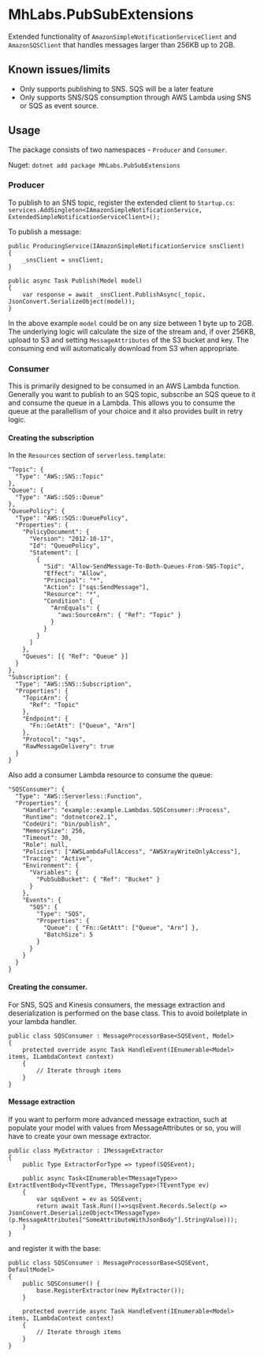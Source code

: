 # MhLabs.PubSubExtensions

Extended functionality of `AmazonSimpleNotificationServiceClient` and `AmazonSQSClient` that handles messages larger than 256KB up to 2GB.

## Known issues/limits
* Only supports publishing to SNS. SQS will be a later feature
* Only supports SNS/SQS consumption through AWS Lambda using SNS or SQS as event source.

## Usage
The package consists of two namespaces - `Producer` and `Consumer`.

Nuget: `dotnet add package MhLabs.PubSubExtensions`

### Producer
To publish to an SNS topic, register the extended client to `Startup.cs`:
`services.AddSingleton<IAmazonSimpleNotificationService, ExtendedSimpleNotificationServiceClient>();`

To publish a message:
```
public ProducingService(IAmazonSimpleNotificationService snsClient)
{
    _snsClient = snsClient;
}

public async Task Publish(Model model)
{            
    var response = await _snsClient.PublishAsync(_topic, JsonConvert.SerializeObject(model));
}
```

In the above example `model` could be on any size between 1 byte up to 2GB. The underlying logic will calculate the size of the stream and, if over 256KB, upload to S3 and setting `MessageAttributes` of the S3 bucket and key. The consuming end will automatically download from S3 when appropriate.

### Consumer
This is primarily designed to be consumed in an AWS Lambda function. Generally you want to publish to an SQS topic, subscribe an SQS queue to it and consume the queue in a Lambda. This allows you to consume the queue at the parallellism of your choice and it also provides built in retry logic.

#### Creating the subscription
In the `Resources` section of `serverless.template`:
```
"Topic": {
  "Type": "AWS::SNS::Topic"
},
"Queue": {
  "Type": "AWS::SQS::Queue"
},
"QueuePolicy": {
  "Type": "AWS::SQS::QueuePolicy",
  "Properties": {
    "PolicyDocument": {
      "Version": "2012-10-17",
      "Id": "QueuePolicy",
      "Statement": [
        {
          "Sid": "Allow-SendMessage-To-Both-Queues-From-SNS-Topic",
          "Effect": "Allow",
          "Principal": "*",
          "Action": ["sqs:SendMessage"],
          "Resource": "*",
          "Condition": {
            "ArnEquals": {
              "aws:SourceArn": { "Ref": "Topic" }
            }
          }
        }
      ]
    },
    "Queues": [{ "Ref": "Queue" }]
  }
},
"Subscription": {
  "Type": "AWS::SNS::Subscription",
  "Properties": {
    "TopicArn": {
      "Ref": "Topic"
    },
    "Endpoint": {
      "Fn::GetAtt": ["Queue", "Arn"]
    },
    "Protocol": "sqs",
    "RawMessageDelivery": true
  }
}
``` 

Also add a consumer Lambda resource to consume the queue:
```
"SQSConsumer": {
  "Type": "AWS::Serverless::Function",
  "Properties": {
    "Handler": "example::example.Lambdas.SQSConsumer::Process",
    "Runtime": "dotnetcore2.1",
    "CodeUri": "bin/publish",
    "MemorySize": 256,
    "Timeout": 30,
    "Role": null,
    "Policies": ["AWSLambdaFullAccess", "AWSXrayWriteOnlyAccess"],
    "Tracing": "Active",
    "Environment": {
      "Variables": {
        "PubSubBucket": { "Ref": "Bucket" }
      }
    },
    "Events": {
      "SQS": {
        "Type": "SQS",
        "Properties": {
          "Queue": { "Fn::GetAtt": ["Queue", "Arn"] },
          "BatchSize": 5
        }
      }
    }
  }
}
```

#### Creating the consumer. 

For SNS, SQS and Kinesis consumers, the message extraction and deserialization is performed on the base class. This to avoid boiletplate in your lambda handler. 
```
public class SQSConsumer : MessageProcessorBase<SQSEvent, Model>
{
    protected override async Task HandleEvent(IEnumerable<Model> items, ILambdaContext context)
    {
        // Iterate through items
    }
}
```

#### Message extraction
If you want to perform more advanced message extraction, such at populate your model with values from MessageAttributes or so, you will have to create your own message extractor.
```
public class MyExtractor : IMessageExtractor
{
    public Type ExtractorForType => typeof(SQSEvent);

    public async Task<IEnumerable<TMessageType>> ExtractEventBody<TEventType, TMessageType>(TEventType ev)
    {
        var sqsEvent = ev as SQSEvent;
        return await Task.Run(()=>sqsEvent.Records.Select(p => JsonConvert.DeserializeObject<TMessageType>(p.MessageAttributes["SomeAttributeWithJsonBody"].StringValue)));
    }
}
```

and register it with the base:

```
public class SQSConsumer : MessageProcessorBase<SQSEvent, DefaultModel>
{
    public SQSConsumer() {
        base.RegisterExtractor(new MyExtractor());
    }
    
    protected override async Task HandleEvent(IEnumerable<Model> items, ILambdaContext context)
    {
        // Iterate through items
    }
}
```
